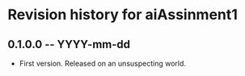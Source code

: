 # Revision history for aiAssinment1

## 0.1.0.0 -- YYYY-mm-dd

* First version. Released on an unsuspecting world.

